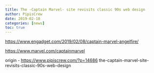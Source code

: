 ```yaml
---
title: The -Captain Marvel- site revisits classic 90s web design
author: PipisCrew
date: 2019-02-10
categories: [news]
toc: true
---
```


https://www.engadget.com/2019/02/08/captain-marvel-angelfire/

https://www.marvel.com/captainmarvel

origin - https://www.pipiscrew.com/?p=14686 the-captain-marvel-site-revisits-classic-90s-web-design